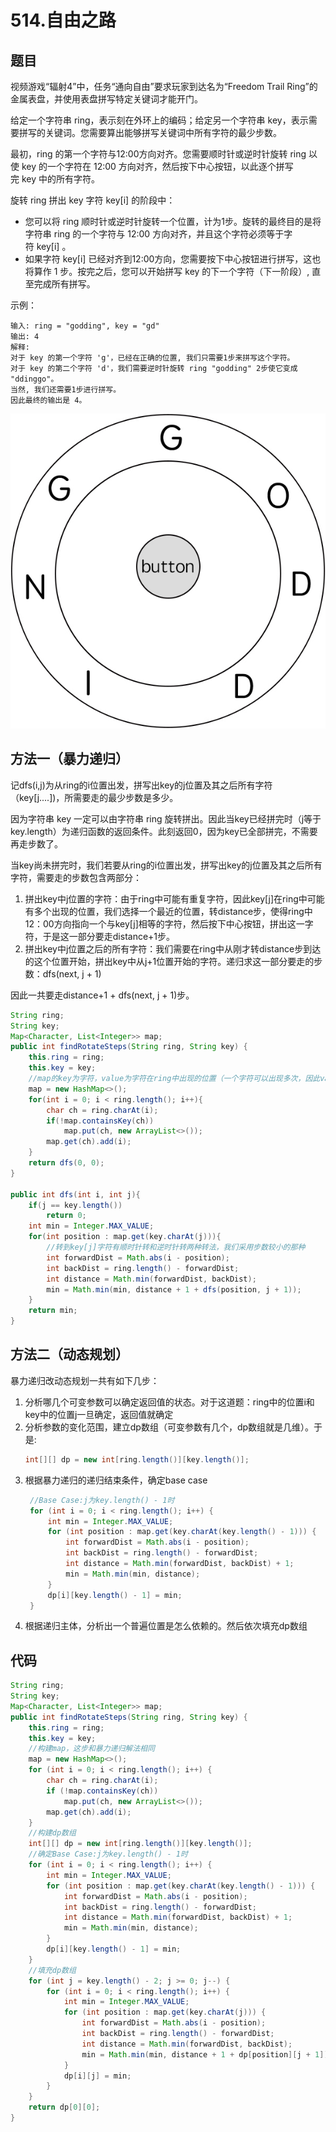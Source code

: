 # 514.自由之路

## 题目
视频游戏“辐射4”中，任务“通向自由”要求玩家到达名为“Freedom Trail Ring”的金属表盘，并使用表盘拼写特定关键词才能开门。

给定一个字符串 ring，表示刻在外环上的编码；给定另一个字符串 key，表示需要拼写的关键词。您需要算出能够拼写关键词中所有字符的最少步数。

最初，ring 的第一个字符与12:00方向对齐。您需要顺时针或逆时针旋转 ring 以使 key 的一个字符在 12:00 方向对齐，然后按下中心按钮，以此逐个拼写完 key 中的所有字符。

旋转 ring 拼出 key 字符 key[i] 的阶段中：

* 您可以将 ring 顺时针或逆时针旋转一个位置，计为1步。旋转的最终目的是将字符串 ring 的一个字符与 12:00 方向对齐，并且这个字符必须等于字符 key[i] 。
* 如果字符 key[i] 已经对齐到12:00方向，您需要按下中心按钮进行拼写，这也将算作 1 步。按完之后，您可以开始拼写 key 的下一个字符（下一阶段）, 直至完成所有拼写。



示例：

    输入: ring = "godding", key = "gd"
    输出: 4
    解释:
    对于 key 的第一个字符 'g'，已经在正确的位置, 我们只需要1步来拼写这个字符。 
    对于 key 的第二个字符 'd'，我们需要逆时针旋转 ring "godding" 2步使它变成 "ddinggo"。
    当然, 我们还需要1步进行拼写。
    因此最终的输出是 4。

![](514.jpg)

## 方法一（暴力递归）

记dfs(i,j)为从ring的i位置出发，拼写出key的j位置及其之后所有字符（key[j....])，所需要走的最少步数是多少。

因为字符串 key 一定可以由字符串 ring 旋转拼出。因此当key已经拼完时（j等于key.length）为递归函数的返回条件。此刻返回0，因为key已全部拼完，不需要再走步数了。

当key尚未拼完时，我们若要从ring的i位置出发，拼写出key的j位置及其之后所有字符，需要走的步数包含两部分：
1. 拼出key中j位置的字符：由于ring中可能有重复字符，因此key[j]在ring中可能有多个出现的位置，我们选择一个最近的位置，转distance步，使得ring中12：00方向指向一个与key[j]相等的字符，然后按下中心按钮，拼出这一字符，于是这一部分要走distance+1步。
2. 拼出key中j位置之后的所有字符：我们需要在ring中从刚才转distance步到达的这个位置开始，拼出key中从j+1位置开始的字符。递归求这一部分要走的步数：dfs(next, j + 1)

因此一共要走distance+1 + dfs(next, j + 1)步。

```java
String ring;
String key;
Map<Character, List<Integer>> map;
public int findRotateSteps(String ring, String key) {
    this.ring = ring;
    this.key = key;
    //map的key为字符，value为字符在ring中出现的位置（一个字符可以出现多次，因此value为列表）
    map = new HashMap<>();
    for(int i = 0; i < ring.length(); i++){
        char ch = ring.charAt(i);
        if(!map.containsKey(ch))
            map.put(ch, new ArrayList<>());
        map.get(ch).add(i);
    }
    return dfs(0, 0);
}

public int dfs(int i, int j){
    if(j == key.length())
        return 0;
    int min = Integer.MAX_VALUE;
    for(int position : map.get(key.charAt(j))){
        //转到key[j]字符有顺时针转和逆时针转两种转法，我们采用步数较小的那种
        int forwardDist = Math.abs(i - position);
        int backDist = ring.length() - forwardDist;
        int distance = Math.min(forwardDist, backDist);
        min = Math.min(min, distance + 1 + dfs(position, j + 1));
    }
    return min;
}
```

## 方法二（动态规划）

暴力递归改动态规划一共有如下几步：
1. 分析哪几个可变参数可以确定返回值的状态。对于这道题：ring中的位置i和key中的位置j一旦确定，返回值就确定
2. 分析参数的变化范围，建立dp数组（可变参数有几个，dp数组就是几维）。于是:
    ```java
    int[][] dp = new int[ring.length()][key.length()];
    ```
3. 根据暴力递归的递归结束条件，确定base case
   ```java
    //Base Case:j为key.length() - 1时
    for (int i = 0; i < ring.length(); i++) {
        int min = Integer.MAX_VALUE;
        for (int position : map.get(key.charAt(key.length() - 1))) {
            int forwardDist = Math.abs(i - position);
            int backDist = ring.length() - forwardDist;
            int distance = Math.min(forwardDist, backDist) + 1;
            min = Math.min(min, distance);
        }
        dp[i][key.length() - 1] = min;
    }
   ```
4. 根据递归主体，分析出一个普遍位置是怎么依赖的。然后依次填充dp数组


## 代码
```java
String ring;
String key;
Map<Character, List<Integer>> map;
public int findRotateSteps(String ring, String key) {
    this.ring = ring;
    this.key = key;
    //构建map，这步和暴力递归解法相同
    map = new HashMap<>();
    for (int i = 0; i < ring.length(); i++) {
        char ch = ring.charAt(i);
        if (!map.containsKey(ch))
            map.put(ch, new ArrayList<>());
        map.get(ch).add(i);
    }
    //构建dp数组
    int[][] dp = new int[ring.length()][key.length()];
    //确定Base Case:j为key.length() - 1时
    for (int i = 0; i < ring.length(); i++) {
        int min = Integer.MAX_VALUE;
        for (int position : map.get(key.charAt(key.length() - 1))) {
            int forwardDist = Math.abs(i - position);
            int backDist = ring.length() - forwardDist;
            int distance = Math.min(forwardDist, backDist) + 1;
            min = Math.min(min, distance);
        }
        dp[i][key.length() - 1] = min;
    }
    //填充dp数组
    for (int j = key.length() - 2; j >= 0; j--) {
        for (int i = 0; i < ring.length(); i++) {
            int min = Integer.MAX_VALUE;
            for (int position : map.get(key.charAt(j))) {
                int forwardDist = Math.abs(i - position);
                int backDist = ring.length() - forwardDist;
                int distance = Math.min(forwardDist, backDist);
                min = Math.min(min, distance + 1 + dp[position][j + 1]);
            }
            dp[i][j] = min;
        }
    }
    return dp[0][0];
}
```



